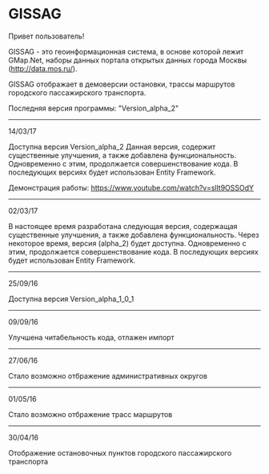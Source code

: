 # GISSAG

Привет пользователь!

GISSAG - это геоинформационная система, в основе которой лежит GMap.Net, наборы данных портала открытых данных города Москвы (http://data.mos.ru/).

GISSAG отображает в демоверсии остановки, трассы маршрутов городского пассажирского транспорта.

Последняя версия программы: "Version_alpha_2"

-------------------------------
14/03/17

Доступна версия Version_alpha_2
Данная версия, содержит существенные улучшения, а также добавлена функциональность. Одновременно с этим, продолжается совершенствование кода. В последующих версиях будет использован Entity Framework. 

Демонстрация работы:
https://www.youtube.com/watch?v=sllt9OSSOdY

-------------------------------
02/03/17

В настоящее время разработана следующая версия, содержащая существенные улучшения, а также добавлена функциональность.
Через некоторое время, версия (alpha_2) будет доступна. Одновременно с этим, продолжается совершенствование кода. В последующих версиях будет использован Entity Framework. 

-------------------------------
25/09/16

Доступна версия Version_alpha_1_0_1

-------------------------------
09/09/16

Улучшена читабельность кода, отлажен импорт

-------------------------------
27/06/16

Стало возможно отбражение административных округов

-------------------------------
01/05/16

Стало возможно отбражение трасс маршрутов

-------------------------------
30/04/16

Отображение остановочных пунктов городского пассажирского транспорта
